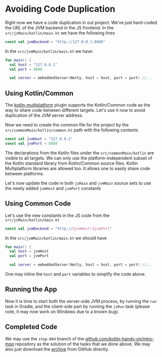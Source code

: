# Avoiding Code Duplication

Right now we have a code duplication in out project. We've just hard-coded
the URL of the JVM backend in the JS frontend. In the `src/jsMain/kotlin/main.kt`
we have the following lines

```kotlin
const val jvmBackend = "http://127.0.0.1:8888"
```

In the `src/jvmMain/kotlin/main.kt` we have:

```kotlin
fun main() {
  val host = "127.0.0.1"
  val port = 8888

  val server = embeddedServer(Netty, host = host, port = port) //...
```

## Using Kotlin/Common

The [kotlin-multiplatform](https://kotlinlang.org/docs/reference/building-mpp-with-gradle.html) plugin
supports the Kotlin/Common code as the way to share code
between different targets. Let's use it now to avoid duplication
of the JVM server address. 

Now we need to create the common file for the project by the
`src/commonMain/kotlin/common.kt` path with the following contents

```kotlin
const val jvmHost = "127.0.0.1"
const val jvmPort = 8888
``` 

The declarations from the Kotlin files under the
`src/commonMain/kotlin` are visible to all targets. We can only
use the platform-independent subset of the Kotlin standard library
from Kotlin/Common source files. Kotlin Multiplatform libraries are allowed too.
It allows one to easily share code between platforms.

Let's now update the code in both `jsMain` and `jvmMain` source
sets to use the newly added `jvmHost` and `jvmPort` constants

## Using Common Code

Let's use the new constants in the JS code from the `src/jsMain/kotlin/main.kt`

```kotlin
const val jvmBackend = "http://$jvmHost:$jvmPort"
```

In the `src/jvmMain/kotlin/main.kt` we should have

```kotlin
fun main() {
  val host = jvmHost
  val port = jvmPort

  val server = embeddedServer(Netty, host = host, port = port) //...
```

One may inline the `host` and `port` variables to simplify the code above.

## Running the App

Now it is time to start both the server-side JVM process,
by running the `run` task in Gradle, and the client-side
part by running the `jsRun` task (please note, it may
now work on Windows due to a known bug).

## Completed Code

We may use the `step-004` branch of the
[github.com/kotlin-hands-on/intro-mpp](https://github.com/kotlin-hands-on/intro-mpp)
repository as the solution of the tasks that we done above. 
We may also just download the
[archive](https://github.com/kotlin-hands-on/intro-mpp/archive/step-004.zip)
from GitHub directly.
  